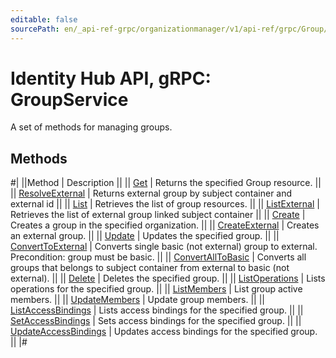 ```yaml
---
editable: false
sourcePath: en/_api-ref-grpc/organizationmanager/v1/api-ref/grpc/Group/index.md
---
```


# Identity Hub API, gRPC: GroupService

A set of methods for managing groups.

## Methods

#|
||Method | Description ||
|| [Get](get.md) | Returns the specified Group resource. ||
|| [ResolveExternal](resolveExternal.md) | Returns external group by subject container and external id ||
|| [List](list.md) | Retrieves the list of group resources. ||
|| [ListExternal](listExternal.md) | Retrieves the list of external group linked subject container ||
|| [Create](create.md) | Creates a group in the specified organization. ||
|| [CreateExternal](createExternal.md) | Creates an external group. ||
|| [Update](update.md) | Updates the specified group. ||
|| [ConvertToExternal](convertToExternal.md) | Converts single basic (not external) group to external. Precondition: group must be basic. ||
|| [ConvertAllToBasic](convertAllToBasic.md) | Converts all groups that belongs to subject container from external to basic (not external). ||
|| [Delete](delete.md) | Deletes the specified group. ||
|| [ListOperations](listOperations.md) | Lists operations for the specified group. ||
|| [ListMembers](listMembers.md) | List group active members. ||
|| [UpdateMembers](updateMembers.md) | Update group members. ||
|| [ListAccessBindings](listAccessBindings.md) | Lists access bindings for the specified group. ||
|| [SetAccessBindings](setAccessBindings.md) | Sets access bindings for the specified group. ||
|| [UpdateAccessBindings](updateAccessBindings.md) | Updates access bindings for the specified group. ||
|#